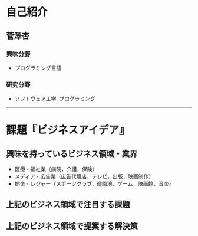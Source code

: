 # 自己紹介

## 菅澤杏

### 興味分野

- プログラミング言語

### 研究分野

- ソフトウェア工学, プログラミング

* * *

# 課題『ビジネスアイデア』

## 興味を持っているビジネス領域・業界
- 医療・福祉業（病院，介護，保険）
- メディア・広告業（広告代理店，テレビ，出版，映画制作）
- 娯楽・レジャー（スポーツクラブ，遊園地，ゲーム，映画館，音楽）

## 上記のビジネス領域で注目する課題

## 上記のビジネス領域で提案する解決策